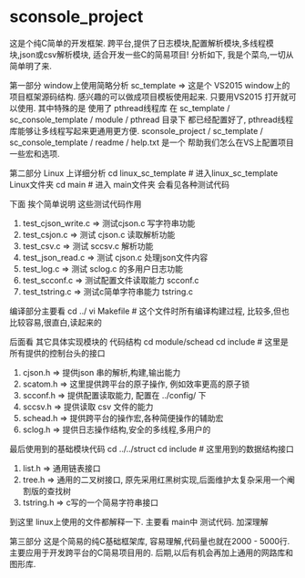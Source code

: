 # sconsole_project
   这是个纯C简单的开发框架. 跨平台,提供了日志模块,配置解析模块,多线程模块,json或csv解析模块, 适合开发一些C的简易项目!
分析如下, 我是个菜鸟,一切从简单明了来.

第一部分 window上使用简略分析
  sc_template => 这是个 VS2015 window上的项目框架源码结构. 感兴趣的可以做成项目模板使用起来.
只要用VS2015 打开就可以使用.
  其中特殊的是 使用了 pthread线程库 在 sc_template / sc_console_template / module / pthread  目录下
  都已经配置好了, pthread线程库能够让多线程写起来更通用更方便.
  sconsole_project / sc_template / sc_console_template / readme / help.txt 是一个 帮助我们怎么在VS上配置项目一些宏和选项.


第二部分 Linux 上详细分析
  cd linux_sc_template  # 进入linux_sc_template  Linux文件夹
  cd main # 进入 main文件夹 会看见各种测试代码
  
  下面 挨个简单说明 这些测试代码作用 
  1. test_cjson_write.c => 测试cjson.c 写字符串功能
  2. test_csjon.c => 测试 cjson.c 读取解析功能
  3. test_csv.c => 测试 sccsv.c 解析功能
  4. test_json_read.c => 测试 cjson.c 处理json文件内容
  5. test_log.c => 测试 sclog.c 的多用户日志功能
  6. test_scconf.c => 测试配置文件读取能力 scconf.c
  7. test_tstring.c => 测试c简单字符串能力 tstring.c
  
  编译部分主要看 
  cd ../
  vi Makefile # 这个文件时所有编译构建过程, 比较多,但也比较容易,很直白,读起来的

  后面看 其它具体实现模块的 代码结构
  cd module/schead
  cd include # 这里是所有提供的控制台头的接口
   1. cjson.h => 提供json 串的解析,构建,输出能力
   2. scatom.h => 这里提供跨平台的原子操作, 例如效率更高的原子锁
   3. scconf.h => 提供配置读取能力, 配置在 ../config/ 下
   4. sccsv.h => 提供读取 csv 文件的能力
   5. schead.h => 提供跨平台的操作宏,各种简便操作的辅助宏
   6. sclog.h => 提供日志操作结构,安全的多线程,多用户的
  
  最后使用到的基础模块代码
  cd ../../struct
  cd include # 这里用到的数据结构接口
   1. list.h => 通用链表接口
   2. tree.h => 通用的二叉树接口, 原先采用红黑树实现,后面维护太复杂采用一个阉割版的查找树
   3. tstring.h => c写的一个简易字符串接口

  到这里 linux上使用的文件都解释一下. 主要看 main中 测试代码. 加深理解

第三部分
  这是个简易的纯C基础框架库, 容易理解,代码量也就在2000 - 5000行. 主要应用于开发跨平台的C简易项目用的.
后期,以后有机会再加上通用的网路库和图形库.

